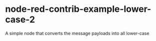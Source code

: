 # node-red-contrib-example-lower-case-2
A simple node that converts the message payloads into all lower-case
